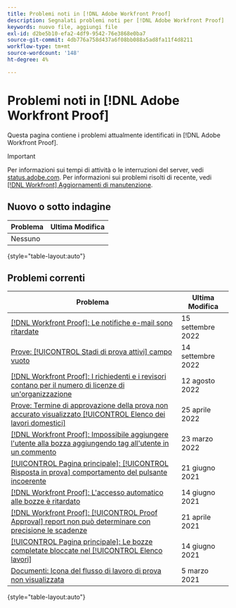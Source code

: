 ```yaml
---
title: Problemi noti in [!DNL Adobe Workfront Proof]
description: Segnalati problemi noti per [!DNL Adobe Workfront Proof]
keywords: nuovo file, aggiungi file
exl-id: d2be5b10-efa2-4df9-9542-76e3868e0ba7
source-git-commit: 4db776a758d437a6f08bb088a5ad8fa11f4d8211
workflow-type: tm+mt
source-wordcount: '148'
ht-degree: 4%

---
```


# Problemi noti in [!DNL Adobe Workfront Proof]

Questa pagina contiene i problemi attualmente identificati in [!DNL Adobe Workfront Proof].

>[!IMPORTANT]
>
>Per informazioni sui tempi di attività o le interruzioni del server, vedi [status.adobe.com](https://status.adobe.com). Per informazioni sui problemi risolti di recente, vedi [[!DNL Workfront] Aggiornamenti di manutenzione](../maintenance/current-updates.md).

## Nuovo o sotto indagine

| Problema | Ultima Modifica |
|---|---|
| Nessuno |  |

{style=&quot;table-layout:auto&quot;}

## Problemi correnti

| **Problema** | **Ultima Modifica** |
|-----------------------------------------------------------------------------------|-------------------|
| [[!DNL Workfront Proof]: Le notifiche e-mail sono ritardate](known-issues-workfront-proof/proof-delays-receiving-email-notifications.md) | 15 settembre 2022 |
| [Prove: [!UICONTROL Stadi di prova attivi] campo vuoto](known-issues-workfront/wf-documents-stages-do-not-populate-on-proof.md) | 14 settembre 2022 |
| [[!DNL Workfront Proof]: I richiedenti e i revisori contano per il numero di licenze di un&#39;organizzazione](known-issues-workfront-proof/proof-requestor-reviewer-count-as-licenses.md) | 12 agosto 2022 |
| [Prove: Termine di approvazione della prova non accurato visualizzato [!UICONTROL Elenco dei lavori domestici]](known-issues-workfront-proof/inaccurate-proof-approval-deadline-displayed.md) | 25 aprile 2022 |
| [[!DNL Workfront Proof]: Impossibile aggiungere l&#39;utente alla bozza aggiungendo tag all&#39;utente in un commento](known-issues-workfront-proof/cannot-add-user-to-proof.md) | 23 marzo 2022 |
| [[!UICONTROL Pagina principale]: [!UICONTROL Risposta in prova] comportamento del pulsante incoerente](known-issues-workfront-proof/reply-in-proof-button-behavior-is-inconsistent.md) | 21 giugno 2021 |
| [[!DNL Workfront Proof]: L&#39;accesso automatico alle bozze è ritardato](known-issues-workfront-proof/automatic-access-to-proofs-are-delayed.md) | 14 giugno 2021 |
| [[!DNL Workfront Proof]: [!UICONTROL Proof Approval] report non può determinare con precisione le scadenze](known-issues-workfront-proof/proof-approval-report-cant-accurately-determine-deadlines.md) | 21 aprile 2021 |
| [[!UICONTROL Pagina principale]: Le bozze completate bloccate nel [!UICONTROL Elenco lavori]](known-issues-workfront-proof/completed-proofs-stuck-in-the-work-list.md) | 14 giugno 2021 |
| [Documenti: Icona del flusso di lavoro di prova non visualizzata](known-issues-workfront-proof/proof-workflow-icon-is-not-displaying.md) | 5 marzo 2021 |

{style=&quot;table-layout:auto&quot;}
